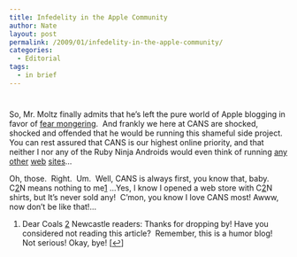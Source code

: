 ```yaml
---
title: Infedelity in the Apple Community
author: Nate
layout: post
permalink: /2009/01/infedelity-in-the-apple-community/
categories:
  - Editorial
tags:
  - in brief
---
```

# 

So, Mr. Moltz finally admits that he’s left the pure world of Apple blogging in favor of [fear mongering][1].  And frankly we here at CANS are shocked, shocked and offended that he would be running this shameful side project.  You can rest assured that CANS is our highest online priority, and that neither I nor any of the Ruby Ninja Androids would even think of running [any other][2] [web][3] [sites][4]…

 [1]: http://www.crazyapplerumors.com/?p=1057
 [2]: http://coals2newcastle.com
 [3]: http://natedickson.com
 [4]: http://www.bookstore.utah.edu

Oh, those.  Right.  Um.  Well, CANS is always first, you know that, baby.  C[2]N means nothing to me[1][5] …Yes, I know I opened a web store with C[2]N shirts, but It’s never sold any!  C’mon, you know I love CANS most! Awww, now don’t be like that!…

 [5]: #footnote_0_294 "Dear Coals [2] Newcastle readers: Thanks for dropping by! Have you considered not reading this article?  Remember, this is a humor blog!  Not serious! Okay, bye!"

1.  Dear Coals [2] Newcastle readers: Thanks for dropping by! Have you considered not reading this article?  Remember, this is a humor blog!  Not serious! Okay, bye! [[↩][6]]

 [6]: #identifier_0_294